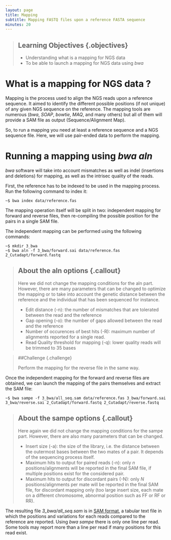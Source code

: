 ```yaml
---
layout: page
title: Mapping
subtitle: Mapping FASTQ files upon a reference FASTA sequence
minutes: 20
---
```

> ## Learning Objectives {.objectives}
>
> * Understanding what is a mapping for NGS data
> * To be able to launch a mapping for NGS data using *bwa*

# What is a mapping for NGS data ?

Mapping is the process used to align the NGS reads upon a reference sequence. It aimed to identify the different possible positions (if not unique) of any given NGS sequence on the reference. The mapping tools are numerous (*bwa*, *SOAP*, *bowtie*, *MAQ*, and many others) but all of them will provide a SAM file as output (Sequence/Alignment Map).

So, to run a mapping you need at least a reference sequence and a NGS sequence file. Here, we will use pair-ended data to perform the mapping.

# Running a mapping using *bwa aln*

*bwa* software will take into account mismatches as well as indel (insertions and deletions) for mapping, as well as the intrisec quality of the reads.

First, the reference has to be indexed to be used in the mapping process. Run the following command to index it:

~~~{.bash}
~$ bwa index data/reference.fas
~~~

The mapping operation itself will be split in two: independent mapping for forward and reverse files, then re-compiling the possible position for the pairs in a single SAM file.

The independent mapping can be performed using the following commands:

~~~{.bash}
~$ mkdir 3_bwa
~$ bwa aln -f 3_bwa/forward.sai data/reference.fas 2_Cutadapt/forward.fastq
~~~
> ## About the aln options {.callout}
>
> Here we did not change the mapping conditions for the aln part. However, there are many parameters that can be changed to optimize the mapping or to take into account the genetic distance between the reference and the individual that has been sequenced for instance.
> * Edit distance (-n): the number of mismatches that are tolerated between the read and the reference
> * Gap opening (-o): the number of gaps allowed between the read and the reference
> * Number of occurences of best hits (-R): maximum number of alignments reported for a single read.
> * Read Quality threshold for mapping (-q): lower quality reads will be trimmed to 35 bases

> ##Challenge {.challenge}
>
> Perform the mapping for the reverse file in the same way.

Once the independent mapping for the forward and reverse files are obtained, we can launch the mapping of the pairs themselves and extract the SAM file:

~~~{.bash}
~$ bwa sampe -f 3_bwa/all_seq.sam data/reference.fas 3_bwa/forward.sai 3_bwa/reverse.sai 2_Cutadapt/forward.fastq 2_Cutadapt/reverse.fastq
~~~

> ## About the sampe options {.callout}
>
> Here again we did not change the mapping conditions for the sampe part. However, there are also many parameters that can be changed.
> * Insert size (-a): the size of the library, i.e. the distance between the outermost bases between the two mates of a pair. It depends of the sequencing process itself.
> * Maximum hits to output for paired reads (-n): only *n* positions/alignments will be reported in the final SAM file, if multiple positions exist for the considered pair.
> * Maximum hits to output for discordant pairs (-N): only *N* positions/alignments per mate will be reported in the final SAM file, for discordant mapping only (too large insert size, each mate on a different chromosome, abnormal position such as FF or RF or RR).

The resulting file *3_bwa/all_seq.sam* is in [SAM format][samSpecLink], a tabular text file in which the positions and variations for each reads compared to the reference are reported. Using *bwa sampe* there is only one line per read. Some tools may report more than a line per read if many positions for this read exist.



[samSpecLink]: http://samtools.github.io/hts-specs/SAMv1.pdf
